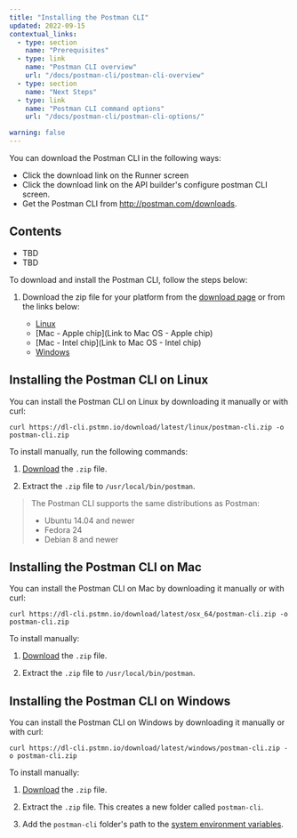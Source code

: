 ```yaml
---
title: "Installing the Postman CLI"
updated: 2022-09-15
contextual_links:
  - type: section
    name: "Prerequisites"
  - type: link
    name: "Postman CLI overview"
    url: "/docs/postman-cli/postman-cli-overview"
  - type: section
    name: "Next Steps"
  - type: link
    name: "Postman CLI command options"
    url: "/docs/postman-cli/postman-cli-options/"

warning: false
---
```


You can download the Postman CLI in the following ways:

* Click the download link on the Runner screen
* Click the download link on the API builder's configure postman CLI screen.
* Get the Postman CLI from http://postman.com/downloads.

## Contents

* TBD
* TBD

To download and install the Postman CLI, follow the steps below:

1. Download the zip file for your platform from the [download page](https://www.postman.com/downloads/) or from the links below:

    * [Linux](https://dl-cli.pstmn.io/download/latest/linux/postman-cli.zip)
    * [Mac - Apple chip](Link to Mac OS - Apple chip)
    * [Mac - Intel chip](Link to Mac OS - Intel chip)
    * [Windows](https://dl-cli.pstmn.io/download/latest/windows/postman-cli.zip)

## Installing the Postman CLI on Linux

You can install the Postman CLI on Linux by downloading it manually or with curl:

```curl https://dl-cli.pstmn.io/download/latest/linux/postman-cli.zip -o postman-cli.zip```

To install manually, run the following commands:

1. [Download](https://www.postman.com/downloads/) the `.zip` file.

1. Extract the `.zip` file to `/usr/local/bin/postman`.

> The Postman CLI supports the same distributions as Postman:
>
> * Ubuntu 14.04 and newer
> * Fedora 24
> * Debian 8 and newer
>
## Installing the Postman CLI on Mac

You can install the Postman CLI on Mac by downloading it manually or with curl:

```curl https://dl-cli.pstmn.io/download/latest/osx_64/postman-cli.zip -o postman-cli.zip```

To install manually:

1. [Download](https://www.postman.com/downloads/) the `.zip` file.

1. Extract the `.zip` file to `/usr/local/bin/postman`.

## Installing the Postman CLI on Windows

You can install the Postman CLI on Windows by downloading it manually or with curl:

```curl https://dl-cli.pstmn.io/download/latest/windows/postman-cli.zip -o postman-cli.zip```

To install manually:

1. [Download](https://www.postman.com/downloads/) the `.zip` file.

1. Extract the `.zip` file. This creates a new folder called `postman-cli`.

1. Add the `postman-cli` folder's path to the [system environment variables](https://support.microsoft.com/en-us/topic/how-to-manage-environment-variables-in-windows-xp-5bf6725b-655e-151c-0b55-9a8c9c7f747d).
